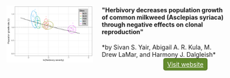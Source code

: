 <style>
.btn {
  display: none !important;
}

.site-footer {
  display: none !important;
}

.project-tagline {
  display: none !important;
}

.wrapper {
    text-align: center;
}

.mybtn {
    display: inline-block;
    margin-bottom: 1rem;
    padding: 5px 8px;
    color: rgba(255, 255, 255, 1.0);
    background-color: rgba(98, 138, 44, 1);
    border-color: rgba(0, 0, 0, 0.2);
    border-style: solid;
    border-width: 1px;
    border-radius: 0.3rem;
    position: absolute;
}
</style>

<a href="scripts/figs/Figure5_PopGrowthVsHerb/Figure5_PopGrowthVsHerb.png" title="Population growth rate declines with herbivory intensity. Ellipses show 95% confidence regions of bootstrap estimates (points) for each site. Black line is the population growth projected across the parameter space of herbivory scores via point-mass herbivory distributions for the model with all sites combined."><img width="200px" style="float:left;margin-right:20px;" src="scripts/figs/Figure5_PopGrowthVsHerb/Figure5_PopGrowthVsHerb.png" /></a>
<h4 style="margin-top:1rem;">"Herbivory decreases population growth of common milkweed (Asclepias syriaca) through negative effects on clonal reproduction"</h4>
*by Sivan S. Yair, Abigail A. R. Kula, M. Drew LaMar, and Harmony J. Dalgleish*

<div class="wrapper">
<a href="https://mdlama.github.io/milkweed-yair/" class="mybtn">
Visit website
</a>
</div>
